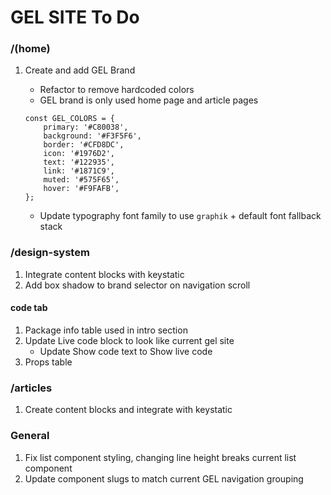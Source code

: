 # GEL SITE To Do

### /(home)

1. Create and add GEL Brand

   - Refactor to remove hardcoded colors
   - GEL brand is only used home page and article pages

   ```
   const GEL_COLORS = {
       primary: '#C80038',
       background: '#F3F5F6',
       border: '#CFD8DC',
       icon: '#1976D2',
       text: '#122935',
       link: '#1871C9',
       muted: '#575F65',
       hover: '#F9FAFB',
   };
   ```

   - Update typography font family to use `graphik` + default font fallback stack

### /design-system

1. Integrate content blocks with keystatic
2. Add box shadow to brand selector on navigation scroll

#### code tab

1. Package info table used in intro section
2. Update Live code block to look like current gel site
   - Update Show code text to Show live code
3. Props table

### /articles

1. Create content blocks and integrate with keystatic

### General

1. Fix list component styling, changing line height breaks current list component
2. Update component slugs to match current GEL navigation grouping
